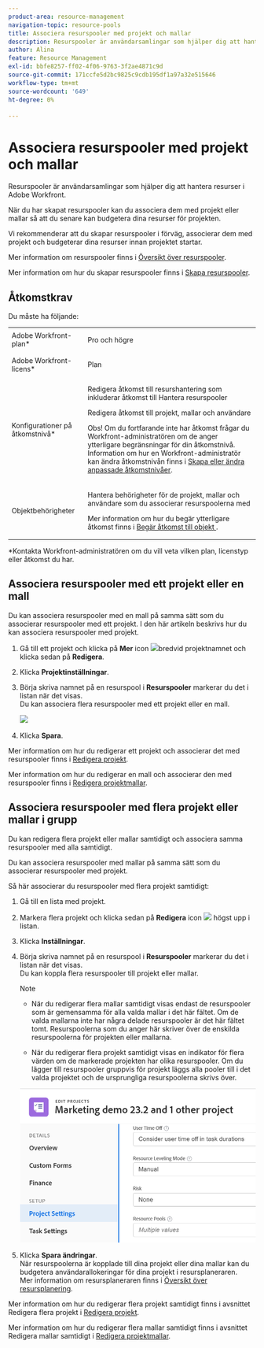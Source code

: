 ```yaml
---
product-area: resource-management
navigation-topic: resource-pools
title: Associera resurspooler med projekt och mallar
description: Resurspooler är användarsamlingar som hjälper dig att hantera resurser i Adobe Workfront.
author: Alina
feature: Resource Management
exl-id: bbfe8257-ff02-4f06-9763-3f2ae4871c9d
source-git-commit: 171ccfe5d2bc9825c9cdb195df1a97a32e515646
workflow-type: tm+mt
source-wordcount: '649'
ht-degree: 0%

---
```


# Associera resurspooler med projekt och mallar


<!-- drafted for bulk editing projects: keep this in yellow till this releases to ALL customers - May 1, 2023

Also - take out all the references to Preview and Prod at prod final
-->

<!--<span class="preview">The highlighted information on this page refers to functionality not yet generally available. It is available for all customers in the Preview environment and for a select group of customers in the Production environment.</span>-->


<!--
<p>The sections about how to add resource pools to templates, projects are duplicated from the articles listed in those sections (Editing Projects, Creating a Template, etc).</p>
<p>***I decided to keep these steps here, though, because it's hard to parse through those much lunger articles for just updating this one field.)</p>
-->

Resurspooler är användarsamlingar som hjälper dig att hantera resurser i Adobe Workfront.

När du har skapat resurspooler kan du associera dem med projekt eller mallar så att du senare kan budgetera dina resurser för projekten.

Vi rekommenderar att du skapar resurspooler i förväg, associerar dem med projekt och budgeterar dina resurser innan projektet startar.

Mer information om resurspooler finns i [Översikt över resurspooler](../../../resource-mgmt/resource-planning/resource-pools/work-with-resource-pools.md).

Mer information om hur du skapar resurspooler finns i [Skapa resurspooler](../../../resource-mgmt/resource-planning/resource-pools/create-resource-pools.md).

## Åtkomstkrav

Du måste ha följande:

<table style="table-layout:auto"> 
 <col> 
 <col> 
 <tbody> 
  <tr> 
   <td role="rowheader">Adobe Workfront-plan*</td> 
   <td> <p>Pro och högre</p> </td> 
  </tr> 
  <tr> 
   <td role="rowheader">Adobe Workfront-licens*</td> 
   <td> <p>Plan </p> </td> 
  </tr> 
  <tr> 
   <td role="rowheader">Konfigurationer på åtkomstnivå*</td> 
   <td> <p>Redigera åtkomst till resurshantering som inkluderar åtkomst till Hantera resurspooler</p> <p>Redigera åtkomst till projekt, mallar och användare</p> <p>Obs! Om du fortfarande inte har åtkomst frågar du Workfront-administratören om de anger ytterligare begränsningar för din åtkomstnivå. Information om hur en Workfront-administratör kan ändra åtkomstnivån finns i <a href="../../../administration-and-setup/add-users/configure-and-grant-access/create-modify-access-levels.md" class="MCXref xref">Skapa eller ändra anpassade åtkomstnivåer</a>.</p> </td> 
  </tr> 
  <tr data-mc-conditions=""> 
   <td role="rowheader">Objektbehörigheter</td> 
   <td> <p>Hantera behörigheter för de projekt, mallar och användare som du associerar resurspoolerna med</p> <p>Mer information om hur du begär ytterligare åtkomst finns i <a href="../../../workfront-basics/grant-and-request-access-to-objects/request-access.md" class="MCXref xref">Begär åtkomst till objekt </a>.</p> </td> 
  </tr> 
 </tbody> 
</table>

&#42;Kontakta Workfront-administratören om du vill veta vilken plan, licenstyp eller åtkomst du har.

## Associera resurspooler med ett projekt eller en mall

Du kan associera resurspooler med en mall på samma sätt som du associerar resurspooler med ett projekt. I den här artikeln beskrivs hur du kan associera resurspooler med projekt.

1. Gå till ett projekt och klicka på **Mer** icon ![](assets/more-icon.png)bredvid projektnamnet och klicka sedan på **Redigera**.

1. Klicka **Projektinställningar**.

1. Börja skriva namnet på en resurspool i **Resurspooler** markerar du det i listan när det visas.\
   Du kan associera flera resurspooler med ett projekt eller en mall.

   ![](assets/nwe-project-settings-in-edit-project-box-350x380.png)

1. Klicka **Spara**.

Mer information om hur du redigerar ett projekt och associerar det med resurspooler finns i [Redigera projekt](../../../manage-work/projects/manage-projects/edit-projects.md).

Mer information om hur du redigerar en mall och associerar den med resurspooler finns i [Redigera projektmallar](../../../manage-work/projects/create-and-manage-templates/edit-templates.md).

## Associera resurspooler med flera projekt eller mallar i grupp

Du kan redigera flera projekt eller mallar samtidigt och associera samma resurspooler med alla samtidigt.

Du kan associera resurspooler med mallar på samma sätt som du associerar resurspooler med projekt.

Så här associerar du resurspooler med flera projekt samtidigt:

1. Gå till en lista med projekt.
1. Markera flera projekt och klicka sedan på **Redigera** icon ![](assets/edit-icon.png) högst upp i listan.

1. Klicka **Inställningar**.
1. Börja skriva namnet på en resurspool i **Resurspooler** markerar du det i listan när det visas.\
   Du kan koppla flera resurspooler till projekt eller mallar.

   >[!NOTE]
   >
   >* När du redigerar flera mallar samtidigt visas endast de resurspooler som är gemensamma för alla valda mallar i det här fältet. Om de valda mallarna inte har några delade resurspooler är det här fältet tomt. Resurspoolerna som du anger här skriver över de enskilda resurspoolerna för projekten eller mallarna.
   >
   >* När du redigerar flera projekt samtidigt visas en indikator för flera värden om de markerade projekten har olika resurspooler. Om du lägger till resurspooler gruppvis för projekt läggs alla pooler till i det valda projektet och de ursprungliga resurspoolerna skrivs över.


   ![add_resource_pools_to_multiple_projects.png](assets/add-resource-pools-to-multiple-projects-350x358.png)

1. Klicka **Spara ändringar**.\
   När resurspoolerna är kopplade till dina projekt eller dina mallar kan du budgetera användarallokeringar för dina projekt i resursplaneraren.\
   Mer information om resursplaneraren finns i [Översikt över resursplanering](../../../resource-mgmt/resource-planning/get-started-resource-planner.md).

Mer information om hur du redigerar flera projekt samtidigt finns i avsnittet Redigera flera projekt i [Redigera projekt](../../../manage-work/projects/manage-projects/edit-projects.md).

Mer information om hur du redigerar flera mallar samtidigt finns i avsnittet Redigera mallar samtidigt i [Redigera projektmallar](../../../manage-work/projects/create-and-manage-templates/edit-templates.md).
